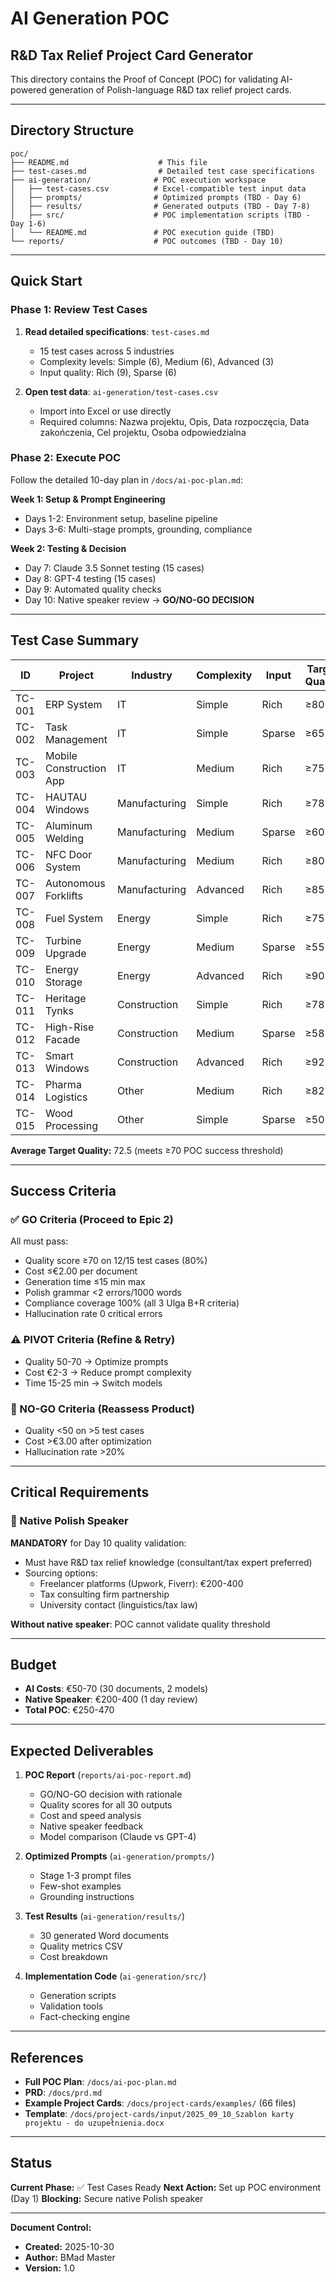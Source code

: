 # AI Generation POC
## R&D Tax Relief Project Card Generator

This directory contains the Proof of Concept (POC) for validating AI-powered generation of Polish-language R&D tax relief project cards.

---

## Directory Structure

```
poc/
├── README.md                    # This file
├── test-cases.md                # Detailed test case specifications
├── ai-generation/              # POC execution workspace
│   ├── test-cases.csv          # Excel-compatible test input data
│   ├── prompts/                # Optimized prompts (TBD - Day 6)
│   ├── results/                # Generated outputs (TBD - Day 7-8)
│   ├── src/                    # POC implementation scripts (TBD - Day 1-6)
│   └── README.md               # POC execution guide (TBD)
└── reports/                    # POC outcomes (TBD - Day 10)
```

---

## Quick Start

### Phase 1: Review Test Cases

1. **Read detailed specifications**: `test-cases.md`
   - 15 test cases across 5 industries
   - Complexity levels: Simple (6), Medium (6), Advanced (3)
   - Input quality: Rich (9), Sparse (6)

2. **Open test data**: `ai-generation/test-cases.csv`
   - Import into Excel or use directly
   - Required columns: Nazwa projektu, Opis, Data rozpoczęcia, Data zakończenia, Cel projektu, Osoba odpowiedzialna

### Phase 2: Execute POC

Follow the detailed 10-day plan in `/docs/ai-poc-plan.md`:

**Week 1: Setup & Prompt Engineering**
- Days 1-2: Environment setup, baseline pipeline
- Days 3-6: Multi-stage prompts, grounding, compliance

**Week 2: Testing & Decision**
- Day 7: Claude 3.5 Sonnet testing (15 cases)
- Day 8: GPT-4 testing (15 cases)
- Day 9: Automated quality checks
- Day 10: Native speaker review → **GO/NO-GO DECISION**

---

## Test Case Summary

| ID | Project | Industry | Complexity | Input | Target Quality |
|----|---------|----------|------------|-------|----------------|
| TC-001 | ERP System | IT | Simple | Rich | ≥80 |
| TC-002 | Task Management | IT | Simple | Sparse | ≥65 |
| TC-003 | Mobile Construction App | IT | Medium | Rich | ≥75 |
| TC-004 | HAUTAU Windows | Manufacturing | Simple | Rich | ≥78 |
| TC-005 | Aluminum Welding | Manufacturing | Medium | Sparse | ≥60 |
| TC-006 | NFC Door System | Manufacturing | Medium | Rich | ≥80 |
| TC-007 | Autonomous Forklifts | Manufacturing | Advanced | Rich | ≥85 |
| TC-008 | Fuel System | Energy | Simple | Rich | ≥75 |
| TC-009 | Turbine Upgrade | Energy | Medium | Sparse | ≥55 |
| TC-010 | Energy Storage | Energy | Advanced | Rich | ≥90 |
| TC-011 | Heritage Tynks | Construction | Simple | Rich | ≥78 |
| TC-012 | High-Rise Facade | Construction | Medium | Sparse | ≥58 |
| TC-013 | Smart Windows | Construction | Advanced | Rich | ≥92 |
| TC-014 | Pharma Logistics | Other | Medium | Rich | ≥82 |
| TC-015 | Wood Processing | Other | Simple | Sparse | ≥50 |

**Average Target Quality:** 72.5 (meets ≥70 POC success threshold)

---

## Success Criteria

### ✅ GO Criteria (Proceed to Epic 2)

All must pass:
- Quality score ≥70 on 12/15 test cases (80%)
- Cost ≤€2.00 per document
- Generation time ≤15 min max
- Polish grammar <2 errors/1000 words
- Compliance coverage 100% (all 3 Ulga B+R criteria)
- Hallucination rate 0 critical errors

### ⚠️ PIVOT Criteria (Refine & Retry)

- Quality 50-70 → Optimize prompts
- Cost €2-3 → Reduce prompt complexity
- Time 15-25 min → Switch models

### 🛑 NO-GO Criteria (Reassess Product)

- Quality <50 on >5 test cases
- Cost >€3.00 after optimization
- Hallucination rate >20%

---

## Critical Requirements

### 🚨 Native Polish Speaker

**MANDATORY** for Day 10 quality validation:
- Must have R&D tax relief knowledge (consultant/tax expert preferred)
- Sourcing options:
  - Freelancer platforms (Upwork, Fiverr): €200-400
  - Tax consulting firm partnership
  - University contact (linguistics/tax law)

**Without native speaker**: POC cannot validate quality threshold

---

## Budget

- **AI Costs**: €50-70 (30 documents, 2 models)
- **Native Speaker**: €200-400 (1 day review)
- **Total POC**: €250-470

---

## Expected Deliverables

1. **POC Report** (`reports/ai-poc-report.md`)
   - GO/NO-GO decision with rationale
   - Quality scores for all 30 outputs
   - Cost and speed analysis
   - Native speaker feedback
   - Model comparison (Claude vs GPT-4)

2. **Optimized Prompts** (`ai-generation/prompts/`)
   - Stage 1-3 prompt files
   - Few-shot examples
   - Grounding instructions

3. **Test Results** (`ai-generation/results/`)
   - 30 generated Word documents
   - Quality metrics CSV
   - Cost breakdown

4. **Implementation Code** (`ai-generation/src/`)
   - Generation scripts
   - Validation tools
   - Fact-checking engine

---

## References

- **Full POC Plan**: `/docs/ai-poc-plan.md`
- **PRD**: `/docs/prd.md`
- **Example Project Cards**: `/docs/project-cards/examples/` (66 files)
- **Template**: `/docs/project-cards/input/2025_09_10_Szablon karty projektu - do uzupełnienia.docx`

---

## Status

**Current Phase:** ✅ Test Cases Ready
**Next Action:** Set up POC environment (Day 1)
**Blocking:** Secure native Polish speaker

---

**Document Control:**
- **Created:** 2025-10-30
- **Author:** BMad Master
- **Version:** 1.0
